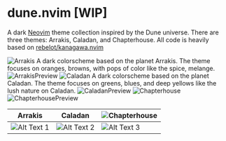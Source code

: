 # dune.nvim [WIP]
A dark [Neovim](https://github.com/neovim/neovim) theme collection inspired by the Dune universe. There are three themes: Arrakis, Caladan, and Chapterhouse. All code is heavily based on [rebelot/kanagawa.nvim](https://github.com/rebelot/kanagawa.nvim.git)

![Arrakis](https://github.com/szammyboi/dune.nvim/blob/main/Arrakis@2x.png?raw=true)
A dark colorscheme based on the planet Arrakis. The theme focuses on oranges, browns, with pops of color like the spice, melange.
![ArrakisPreview](https://github.com/szammyboi/dune.nvim/blob/main/arrakis.png?raw=true)
![Caladan](https://github.com/szammyboi/dune.nvim/blob/main/Caladan@2x.png?raw=true)
A dark colorscheme based on the planet Caladan. The theme focuses on greens, blues, and deep yellows like the lush nature on Caladan.
![CaladanPreview](https://github.com/szammyboi/dune.nvim/blob/main/caladan.png?raw=true)
![Chapterhouse](https://github.com/szammyboi/dune.nvim/blob/main/Chapterhouse@2x.png?raw=true)
![ChapterhousePreview](https://github.com/szammyboi/dune.nvim/blob/main/chapterhouse.png?raw=true)



| Arrakis | Caladan | ![Chapterhouse](https://github.com/szammyboi/dune.nvim/blob/main/Chapterhouse@2x.png?raw=true) |
|---------|---------|---------|
| ![Alt Text 1](https://github.com/szammyboi/dune.nvim/blob/main/arrakis.png?raw=true) | ![Alt Text 2](https://github.com/szammyboi/dune.nvim/blob/main/caladan.png?raw=true) | ![Alt Text 3](https://github.com/szammyboi/dune.nvim/blob/main/chapterhouse.png?raw=true) |
